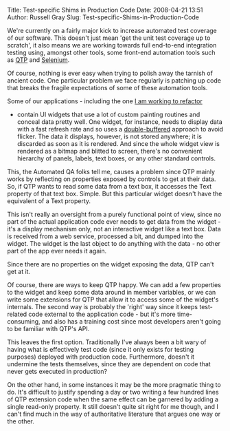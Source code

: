 Title: Test-specific Shims in Production Code
Date: 2008-04-21 13:51
Author: Russell Gray
Slug: Test-specific-Shims-in-Production-Code

We're currently on a fairly major kick to increase automated test
coverage of our software. This doesn't just mean 'get the unit test
coverage up to scratch', it also means we are working towards full
end-to-end integration testing using, amongst other tools, some
front-end automation tools such as
[QTP][1] and
[Selenium][2].

Of course, nothing is ever easy when trying to polish away the tarnish
of ancient code. One particular problem we face regularly is patching up
code that breaks the fragile expectations of some of these automation
tools.

Some of our applications - including the one [I am working to
refactor][3]
- contain UI widgets that use a lot of custom painting routines and
conceal data pretty well. One widget, for instance, needs to display
data with a fast refresh rate and so uses a
[double-buffered][4]
approach to avoid flicker. The data it displays, however, is not stored
anywhere; it is discarded as soon as it is rendered. And since the whole
widget view is rendered as a bitmap and blitted to screen, there's no
convenient hierarchy of panels, labels, text boxes, or any other
standard controls.

This, the Automated QA folks tell me, causes a problem since QTP mainly
works by reflecting on properties exposed by controls to get at their
data. So, if QTP wants to read some data from a text box, it accesses
the Text property of that text box. Simple. But this particular widget
doesn't have the equivalent of a Text property.

This isn't really an oversight from a purely functional point of view,
since no part of the actual application code ever needs to get data from
the widget - it's a display mechanism only, not an interactive widget
like a text box. Data is received from a web service, processed a bit,
and dumped into the widget. The widget is the last object to do anything
with the data - no other part of the app ever needs it again.

Since there are no properties on the widget exposing the data, QTP can't
get at it.

Of course, there are ways to keep QTP happy. We can add a few properties
to the widget and keep some data around in member variables, or we can
write some extensions for QTP that allow it to access some of the
widget's internals. The second way is probably the 'right' way since it
keeps test-related code external to the application code - but it's more
time-consuming, and also has a training cost since most developers
aren't going to be familiar with QTP's API.

This leaves the first option. Traditionally I've always been a bit wary
of having what is effectively test code (since it only exists for
testing purposes) deployed with production code. Furthermore, doesn't it
undermine the tests themselves, since they are dependent on code that
never gets executed in production?

On the other hand, in some instances it may be the more pragmatic thing
to do. It's difficult to justify spending a day or two writing a few
hundred lines of QTP extension code when the same effect can be garnered
by adding a single read-only property. It still doesn't quite sit right
for me though, and I can't find much in the way of authoritative
literature that argues one way or the other.


[1]: http://en.wikipedia.org/wiki/QuickTest_Professional
[2]: http://selenium.openqa.org/
[3]: {filename}/The-P.G.-Wodehouse-Method-Of-Refactoring.md
[4]: http://en.wikipedia.org/wiki/Double_buffering#Double_Buffering_in_Computer_Graphics